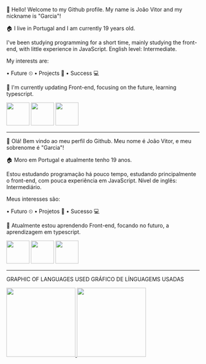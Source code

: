 👋 Hello! Welcome to my Github profile.
My name is João Vitor and my nickname is "Garcia"!

🏠 I live in Portugal and I am currently 19 years old.

I've been studying programming for a short time, mainly studying the front-end, with little experience in JavaScript.
English level: Intermediate. 

My interests are:

• Future ⏲
• Projects 📖
• Success 💻

🌱 I'm currently updating Front-end, focusing on the future, learning typescript.

<img src="https://cdn.jsdelivr.net/gh/devicons/devicon/icons/html5/html5-original.svg" width="60" height="60"/> <img src="https://cdn.jsdelivr.net/gh/devicons/devicon/icons/css3/css3-original.svg" width="60" height="60"/> <img src="https://cdn.jsdelivr.net/gh/devicons/devicon/icons/javascript/javascript-original.svg" width="60" height="60"/>
__________________________________________________________________________________________________


👋 Olá! Bem vindo ao meu perfil do Github.
Meu nome é João Vitor, e meu sobrenome é "Garcia"!

🏠 Moro em Portugal e atualmente tenho 19 anos.

Estou estudando programação há pouco tempo, estudando principalmente o front-end, com pouca experiência em JavaScript.
Nível de inglês: Intermediário.

Meus interesses são:

• Futuro ⏲
• Projetos 📖
• Sucesso 💻

🌱 Atualmente estou aprendendo Front-end, focando no futuro, a aprendizagem em typescript.

<img src="https://cdn.jsdelivr.net/gh/devicons/devicon/icons/html5/html5-original.svg" width="60" height="60"/> <img src="https://cdn.jsdelivr.net/gh/devicons/devicon/icons/css3/css3-original.svg" width="60" height="60"/> <img src="https://cdn.jsdelivr.net/gh/devicons/devicon/icons/javascript/javascript-original.svg" width="60" height="60"/>

____________________________________________________________________________________________________

GRAPHIC OF LANGUAGES USED
GRÁFICO DE LÍNGUAGEMS USADAS

<div>
<a href="https://github.com/joaovitorgarciaa">
<img height="180em" src="https://github-readme-stats.vercel.app/api/top-langs/?username=joaovitorgarciaa&layout=compact&langs_count=7&theme=dracula"/>
<img height="180em" src="https://github-readme-stats.vercel.app/api?username=joaovitorgarciaa&show_icons=true&theme=dracula&include_all_commits=true&count_private=true"/>
</div>




          
